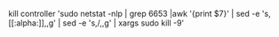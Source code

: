 kill controller 
'sudo netstat -nlp | grep 6653 |awk '{print $7}' | sed -e 's,[[:alpha:]],,g' | sed -e 's,\/,,g' | xargs sudo kill -9'
